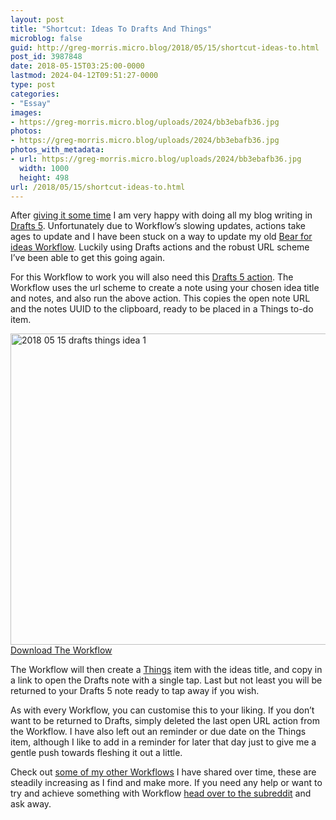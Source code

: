 ```yaml
---
layout: post
title: "Shortcut: Ideas To Drafts And Things"
microblog: false
guid: http://greg-morris.micro.blog/2018/05/15/shortcut-ideas-to.html
post_id: 3987848
date: 2018-05-15T03:25:00-0000
lastmod: 2024-04-12T09:51:27-0000
type: post
categories:
- "Essay"
images:
- https://greg-morris.micro.blog/uploads/2024/bb3ebafb36.jpg
photos:
- https://greg-morris.micro.blog/uploads/2024/bb3ebafb36.jpg
photos_with_metadata:
- url: https://greg-morris.micro.blog/uploads/2024/bb3ebafb36.jpg
  width: 1000
  height: 498
url: /2018/05/15/shortcut-ideas-to.html
---
```

<!--kg-card-begin: html--><p>After <a href="https://gr36.com/2018-04-29-finding-use-for-drafts/">giving it some time</a> I am very happy with doing all my blog writing in <a href="https://itunes.apple.com/gb/app/drafts-5-capture-act/id1236254471?at=1000ltj4">Drafts 5</a>. Unfortunately due to Workflow’s slowing updates, actions take ages to update and I have been stuck on a way to update my old <a href="https://gr36.com/2018-03-13-workflow-bear-and-things-ideas/">Bear for ideas Workflow</a>. Luckily using Drafts actions and the robust URL scheme I’ve been able to get this going again.</p>
<p>For this Workflow to work you will also need this <a href="https://actions.getdrafts.com/a/1Ib">Drafts 5 action</a>. The Workflow uses the url scheme to create a note using your chosen idea title and notes, and also run the above action. This copies the open note URL and the notes UUID to the clipboard, ready to be placed in a Things to-do item.</p>
<p><img loading="lazy" style="margin-left:auto;margin-right:auto" src="https://greg-morris.micro.blog/uploads/2024/bb3ebafb36.jpg" alt="2018 05 15 drafts things idea 1" title="2018-05-15-drafts-things-idea-1.png" border="0" width="1000" height="498" /><a href="https://workflow.is/workflows/22d2e29e5ddd46a9b1d04d723574a089">Download The Workflow</a></p>
<p>The Workflow will then create a <a href="https://itunes.apple.com/gb/app/things-3/id904237743?at=1000ltj4">Things</a> item with the ideas title, and copy in a link to open the Drafts note with a single tap. Last but not least you will be returned to your Drafts 5 note ready to tap away if you wish.</p>
<p>As with every Workflow, you can customise this to your liking. If you don’t want to be returned to Drafts, simply deleted the last open URL action from the Workflow. I have also left out an reminder or due date on the Things item, although I like to add in a reminder for later that day just to give me a gentle push towards fleshing it out a little.</p>
<p>Check out <a href="https://gr36.com/workflows">some of my other Workflows</a> I have shared over time, these are steadily increasing as I find and make more. If you need any help or want to try and achieve something with Workflow <a href="https://www.reddit.com/r/workflow/">head over to the subreddit</a> and ask away.</p>
<!--kg-card-end: html-->
